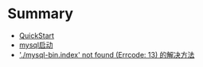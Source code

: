 # Summary

* [QuickStart](README.md)
* [mysql启动](mysqlqi-dong.md)
* ['./mysql-bin.index' not found \(Errcode: 13\) 的解决方法](mysql-binindex-not-found-errcode-13-de-jie-jue-fang-fa.md)


